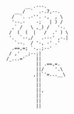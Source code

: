            __ .---.
       __ /  `  .-.7,--.
      /  `. .-''. -,  , \
      '--.-    -;   | ) /
      ,` /   \ ,_) /   '-.
     /  (  (  |   /  .' ) \
     '.  `--,/   .---' ,-.|
       `--.  / '-, -' .'
      .==,=; `-,.;--'
     / ,'  _;--;|  
    /_...='    ||
               || .==,=.
               ||/    '.\
              ,||`'=...__\
               ||  
               ||
               ||, 
               ||
               ||
               ||